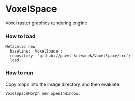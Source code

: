 # VoxelSpace
Voxel raster graphics rendering engine

### How to load

```
Metacello new
  baseline: 'VoxelSpace';
  repository: 'github://pavel-krivanek/VoxelSpace/src';
  load.
```

### How to run

Copy maps into the image directory and then evaluate:

```
VoxelSpaceMorph new openInWindow.
```
